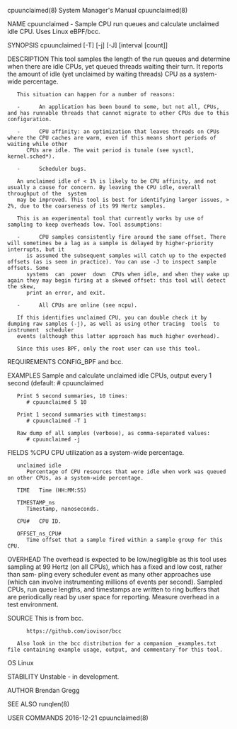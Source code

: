 cpuunclaimed(8)							    System Manager's Manual						       cpuunclaimed(8)

NAME
       cpuunclaimed - Sample CPU run queues and calculate unclaimed idle CPU. Uses Linux eBPF/bcc.

SYNOPSIS
       cpuunclaimed [-T] [-j] [-J] [interval [count]]

DESCRIPTION
       This  tool samples the length of the run queues and determine when there are idle CPUs, yet queued threads waiting their turn. It reports the amount of
       idle (yet unclaimed by waiting threads) CPU as a system-wide percentage.

       This situation can happen for a number of reasons:

       -      An application has been bound to some, but not all, CPUs, and has runnable threads that cannot migrate to other CPUs due to this configuration.

       -      CPU affinity: an optimization that leaves threads on CPUs where the CPU caches are warm, even if this means short periods of waiting while other
	      CPUs are idle. The wait period is tunale (see sysctl, kernel.sched*).

       -      Scheduler bugs.

       An unclaimed idle of < 1% is likely to be CPU affinity, and not usually a cause for concern. By leaving the CPU idle, overall throughput of the	system
       may be improved. This tool is best for identifying larger issues, > 2%, due to the coarseness of its 99 Hertz samples.

       This is an experimental tool that currently works by use of sampling to keep overheads low. Tool assumptions:

       -      CPU samples consistently fire around the same offset. There will sometimes be a lag as a sample is delayed by higher-priority interrupts, but it
	      is assumed the subsequent samples will catch up to the expected offsets (as is seen in practice). You can use -J to inspect sample offsets. Some
	      systems  can  power  down	 CPUs when idle, and when they wake up again they may begin firing at a skewed offset: this tool will detect the skew,
	      print an error, and exit.

       -      All CPUs are online (see ncpu).

       If this identifies unclaimed CPU, you can double check it by dumping raw samples (-j), as well as using other tracing  tools  to	 instrument  scheduler
       events (although this latter approach has much higher overhead).

       Since this uses BPF, only the root user can use this tool.

REQUIREMENTS
       CONFIG_BPF and bcc.

EXAMPLES
       Sample and calculate unclaimed idle CPUs, output every 1 second (default:
	      # cpuunclaimed

       Print 5 second summaries, 10 times:
	      # cpuunclaimed 5 10

       Print 1 second summaries with timestamps:
	      # cpuunclaimed -T 1

       Raw dump of all samples (verbose), as comma-separated values:
	      # cpuunclaimed -j

FIELDS
       %CPU   CPU utilization as a system-wide percentage.

       unclaimed idle
	      Percentage of CPU resources that were idle when work was queued on other CPUs, as a system-wide percentage.

       TIME   Time (HH:MM:SS)

       TIMESTAMP_ns
	      Timestamp, nanoseconds.

       CPU#   CPU ID.

       OFFSET_ns_CPU#
	      Time offset that a sample fired within a sample group for this CPU.

OVERHEAD
       The  overhead  is  expected to be low/negligible as this tool uses sampling at 99 Hertz (on all CPUs), which has a fixed and low cost, rather than sam‐
       pling every scheduler event as many other approaches use (which can involve instrumenting millions of events  per  second).  Sampled  CPUs,  run	 queue
       lengths, and timestamps are written to ring buffers that are periodically read by user space for reporting. Measure overhead in a test environment.

SOURCE
       This is from bcc.

	      https://github.com/iovisor/bcc

       Also look in the bcc distribution for a companion _examples.txt file containing example usage, output, and commentary for this tool.

OS
       Linux

STABILITY
       Unstable - in development.

AUTHOR
       Brendan Gregg

SEE ALSO
       runqlen(8)

USER COMMANDS								  2016-12-21							       cpuunclaimed(8)
